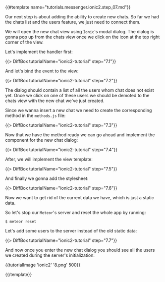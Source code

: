 {{#template name="tutorials.messenger.ionic2.step_07.md"}}

Our next step is about adding the ability to create new chats. So far we had the chats list and the users feature, we just need to connect them.

We will open the new chat view using `Ionic`'s modal dialog. The dialog is gonna pop up from the chats view once we click on the icon at the top right corner of the view.

Let's implement the handler first:

{{> DiffBox tutorialName="ionic2-tutorial" step="7.1"}}

And let's bind the event to the view:

{{> DiffBox tutorialName="ionic2-tutorial" step="7.2"}}

The dialog should contain a list of all the users whom chat does not exist yet. Once we click on one of these users we should be demoted to the chats view with the new chat we've just created.

Since we wanna insert a new chat we need to create the corresponding method in the `methods.js` file:

{{> DiffBox tutorialName="ionic2-tutorial" step="7.3"}}

Now that we have the method ready we can go ahead and implement the component for the new chat dialog:

{{> DiffBox tutorialName="ionic2-tutorial" step="7.4"}}

After, we will implement the view template:

{{> DiffBox tutorialName="ionic2-tutorial" step="7.5"}}

And finally we gonna add the stylesheet:

{{> DiffBox tutorialName="ionic2-tutorial" step="7.6"}}

Now we want to get rid of the current data we have, which is just a static data.

So let's stop our `Meteor`'s server and reset the whole app by running:

    $ meteor reset

Let's add some users to the server instead of the old static data:

{{> DiffBox tutorialName="ionic2-tutorial" step="7.7"}}

And now once you enter the new chat dialog you should see all the users we created during the server's initialization:

{{tutorialImage 'ionic2' '8.png' 500}}

{{/template}}